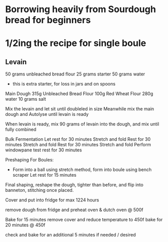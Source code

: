 # Borrowing heavily from Sourdough bread for beginners
# 1/2ing the recipe for single boule

## Levain ##
50 grams unbleached bread flour
25 grams starter
50 grams water
* this is extra starter, for loss in jars and on spoons

Main Dough
315g Unbleached Bread Flour
100g Red Wheat Flour
280g water
10 grams salt

Mix the levain and let sit until doubleled in size
Meanwhile mix the main dough and Autolyse until levain is ready

When levain is ready, mix 90 grams of levain into the dough, and mix until fully combined

Bulk Fermentation
Let rest for 30 minutes
Stretch and fold
Rest for 30 minutes
Stretch and fold
Rest for 30 minutes
Stretch and fold
Perform windowpane test
rest for 30 minutes

Preshaping
For Boules:
- Form into a ball using stretch method, form into boule using bench scraper
Let rest for 15 minutes

Final shaping, reshape the dough, tighter than before, and flip into banneton, stitching once placed.

Cover and put into fridge for max 1224 hours

remove dough from fridge and preheat oven & dutch oven @ 500f

Bake for 15 minutes
remove cover and reduce temperature to 450f
bake for 20 minutes @ 450f

check and bake for an additional 5 minutes if needed / desired 
